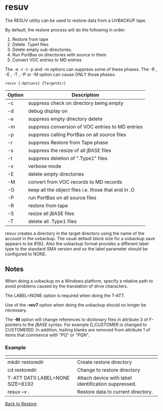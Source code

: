 # resuv

<PageHeader />

The RESUV utility can be used to restore data from a UVBACKUP tape.

By default, the restore process will do the following in order:

1. Restore from tape
2. Delete .Type1 files
3. Delete empty sub-directories.
4. Run PortBas on directories with source in them
5. Convert VOC entries to MD entries

The -e -r -t -p and -m options can suppress some of these phases. The -R , -E , -T , -P or -M option can cause ONLY those phases.

```
resuv {-Options} {Targetdir}
```

| Option | Description |
| --- | --- |
| -c | suppress check on directory being empty |
| -d | debug display on |
| -e | suppress empty directory delete |
| -m | suppress conversion of VOC entries to MD entries |
| -p | suppress calling PortBas on all source files |
| -r | suppress Restore from Tape phase |
| -s | suppress the resize of all jBASE files |
| -t | suppress deletion of ".Type1" files |
| -v | verbose mode |
| -E | delete empty directories |
| -M | convert from VOC records to MD records |
| -O | keep all the object files i.e. those that end in .O |
| -P | run PortBas on all source files |
| -R | restore from tape |
| -S | resize all jBASE files |
| -T | delete all .Type1 files |

resuv creates a directory in the target directory using the name of the account in the uvbackup. The usual default block size for a uvbackup save appears to be 8192. Also the uvbackup format provides a different label type to the standard SMA version and so the label parameter should be configured to NONE.

## Notes

When doing a uvbackup on a Windows platform, specify a relative path to avoid problems caused by the translation of drive characters.

The LABEL=NONE option is required when doing the T-ATT.

Use of the **-rev7** option when doing the uvbackup should no longer be necessary.

The **-M** option will change references to dictionary files in attribute 3 of F-pointers to the jBASE syntax. For example D\_CUSTOMER is changed to CUSTOMER]D. In addition, trailing blanks are removed from attribute 1 of items that commence with "PQ" or "PQN".

### Example

| <!----> | <!----> |
| --- | --- |
| mkdir restoredir | Create restore directory |
| cd restoredir | Change to restore directory |
| T-ATT DAT0 LABEL=NONE SIZE=8192 | Attach device with label identification suppressed. |
| resuv –v . | Restore data to current directory. |

[Back to Restore](./../README.md)